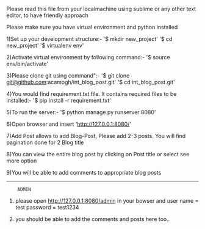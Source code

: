 Please read this file from your localmachine using sublime or any other text editor, to have friendly approach

Please make sure you have virtual environment and python installed

1)Set up your development structure:-
	'$ mkdir new_project'
	'$ cd new_project'
	'$ virtualenv env'

2)Activate virtual environment by following command:-
	'$ source env/bin/activate'

3)Please clone git using command":-
	'$ git clone git@github.com:acamogh/int_blog_post.git'
	'$ cd int_blog_post.git'

4)You would find requirement.txt file. It contains required files to be installed:-
	'$ pip install -r requirement.txt'

5)To run the server:-
	'$ python manage.py runserver 8080'

6)Open browser and insert 'http://127.0.0.1:8080/'

7)Add Post allows to add Blog-Post, Please add 2-3 posts. You will find pagination done for 2 Blog title

8)You can view the entire blog post by clicking on Post title or select see more option

9)You will be able to add comments to appropriate blog posts

*****************************************************************************************************

		ADMIN
1) please open http://127.0.0.1:8080/admin in your bowser and 
		user name = test
		password = test1234

2) you should be able to add the comments and posts here too..
